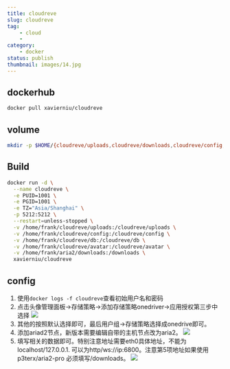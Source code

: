 ```yaml
---
title: cloudreve
slug: cloudreve 
tag:
    - cloud 
    - 
category:
    - docker
status: publish
thumbnail: images/14.jpg
---
```


## dockerhub 
```bash
docker pull xavierniu/cloudreve   
```

## volume
```bash
mkdir -p $HOME/{cloudreve/uploads,cloudreve/downloads,cloudreve/config,cloudreve/db,cloudreve/avatar}
```

## Build
```bash
docker run -d \
  --name cloudreve \
  -e PUID=1001 \
  -e PGID=1001 \
  -e TZ="Asia/Shanghai" \
  -p 5212:5212 \
  --restart=unless-stopped \
  -v /home/frank/cloudreve/uploads:/cloudreve/uploads \
  -v /home/frank/cloudreve/config:/cloudreve/config \
  -v /home/frank/cloudreve/db:/cloudreve/db \
  -v /home/frank/cloudreve/avatar:/cloudreve/avatar \
  -v /home/frank/aria2/downloads:/downloads \
  xavierniu/cloudreve
```

## config
1. 使用`docker logs -f cloudreve`查看初始用户名和密码
2. 点击头像管理面板→存储策略→添加存储策略onedriver→应用授权第三步中选择
  ![](https://raw.githubusercontent.com/yefengwu/mdimg/main/20220507154942.png)
3. 其他的按照默认选择即可，最后用户组→存储策略选择成onedrive即可。
4. 添加ariad2节点，新版本需要编辑自带的主机节点改为aria2。
  ![](https://raw.githubusercontent.com/yefengwu/mdimg/main/20220507155033.png)
5. 填写相关的数据即可。特别注意地址需要eth0具体地址，不能为localhost/127.0.0.1. 可以为http/ws://ip:6800。注意第5项地址如果使用 p3terx/aria2-pro 必须填写/downloads。
  ![](https://raw.githubusercontent.com/yefengwu/mdimg/main/20220507155107.png)
